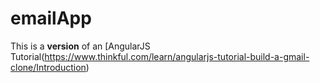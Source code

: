 # emailApp

This is a **version** of an [AngularJS Tutorial(https://www.thinkful.com/learn/angularjs-tutorial-build-a-gmail-clone/Introduction) 